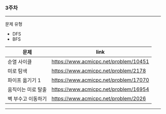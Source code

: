 ### 3주차 
---
문제 유형 
- DFS
- BFS

| 문제 | link |
| ------ | ------ |
| 순열 사이클 | https://www.acmicpc.net/problem/10451 |
| 미로 탐색 | https://www.acmicpc.net/problem/2178 |
| 파이프 옮기기 1 | https://www.acmicpc.net/problem/17070 |
| 움직이는 미로 탈출 | https://www.acmicpc.net/problem/16954 |
| 벽 부수고 이동하기 | https://www.acmicpc.net/problem/2026 |
---
